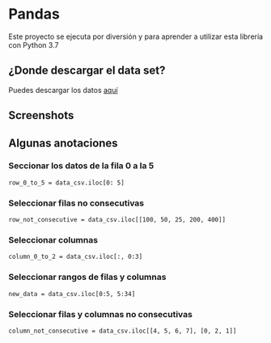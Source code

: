 # Pandas
Este proyecto se ejecuta por diversión y para aprender a utilizar esta librería con Python 3.7

## ¿Donde descargar el data set? 
Puedes descargar los datos [aquí](https://www.kaggle.com/jordangoblet/atp-tour-20002016/data# 'Ir a kaggle.com')
## Screenshots

## Algunas anotaciones 
### Seccionar los datos de la fila 0 a la 5
`row_0_to_5 = data_csv.iloc[0: 5]`
### Seleccionar filas no consecutivas
`row_not_consecutive = data_csv.iloc[[100, 50, 25, 200, 400]]`

### Seleccionar columnas
`column_0_to_2 = data_csv.iloc[:, 0:3]`

### Seleccionar rangos de filas y columnas
`new_data = data_csv.iloc[0:5, 5:34]`
### Seleccionar filas y columnas no consecutivas
`column_not_consecutive = data_csv.iloc[[4, 5, 6, 7], [0, 2, 1]]`
